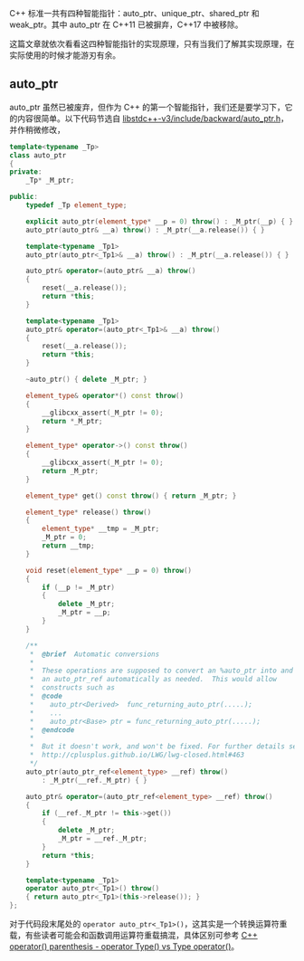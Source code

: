 C++ 标准一共有四种智能指针：auto_ptr、unique_ptr、shared_ptr 和 weak_ptr。其中 auto_ptr 在 C++11 已被摒弃，C++17 中被移除。

这篇文章就依次看看这四种智能指针的实现原理，只有当我们了解其实现原理，在实际使用的时候才能游刃有余。

## auto_ptr

auto_ptr 虽然已被废弃，但作为 C++ 的第一个智能指针，我们还是要学习下，它的内容很简单。以下代码节选自 [libstdc++-v3/include/backward/auto_ptr.h](https://code.woboq.org/gcc/libstdc++-v3/include/backward/auto_ptr.h.html)，并作稍微修改，

```c++
template<typename _Tp>
class auto_ptr
{
private:
    _Tp* _M_ptr;

public:
    typedef _Tp element_type;

    explicit auto_ptr(element_type* __p = 0) throw() : _M_ptr(__p) { }
    auto_ptr(auto_ptr& __a) throw() : _M_ptr(__a.release()) { }

    template<typename _Tp1>
    auto_ptr(auto_ptr<_Tp1>& __a) throw() : _M_ptr(__a.release()) { }

    auto_ptr& operator=(auto_ptr& __a) throw()
    {
        reset(__a.release());
        return *this;
    }

    template<typename _Tp1>
    auto_ptr& operator=(auto_ptr<_Tp1>& __a) throw()
    {
        reset(__a.release());
        return *this;
    }

    ~auto_ptr() { delete _M_ptr; }

    element_type& operator*() const throw()
    {
        __glibcxx_assert(_M_ptr != 0);
        return *_M_ptr;
    }

    element_type* operator->() const throw()
    {
        __glibcxx_assert(_M_ptr != 0);
        return _M_ptr;
    }

    element_type* get() const throw() { return _M_ptr; }

    element_type* release() throw()
    {
        element_type* __tmp = _M_ptr;
        _M_ptr = 0;
        return __tmp;
    }

    void reset(element_type* __p = 0) throw()
    {
        if (__p != _M_ptr)
        {
            delete _M_ptr;
            _M_ptr = __p;
        }
    }

    /**
     *  @brief  Automatic conversions
     *
     *  These operations are supposed to convert an %auto_ptr into and from
     *  an auto_ptr_ref automatically as needed.  This would allow
     *  constructs such as
     *  @code
     *    auto_ptr<Derived>  func_returning_auto_ptr(.....);
     *    ...
     *    auto_ptr<Base> ptr = func_returning_auto_ptr(.....);
     *  @endcode
     *
     *  But it doesn't work, and won't be fixed. For further details see
     *  http://cplusplus.github.io/LWG/lwg-closed.html#463
     */
    auto_ptr(auto_ptr_ref<element_type> __ref) throw()
        : _M_ptr(__ref._M_ptr) { }

    auto_ptr& operator=(auto_ptr_ref<element_type> __ref) throw()
    {
        if (__ref._M_ptr != this->get())
        {
            delete _M_ptr;
            _M_ptr = __ref._M_ptr;
        }
        return *this;
    }

    template<typename _Tp1>
    operator auto_ptr<_Tp1>() throw()
    { return auto_ptr<_Tp1>(this->release()); }
};
```

对于代码段末尾处的 `operator auto_ptr<_Tp1>()`，这其实是一个转换运算符重载，有些读者可能会和函数调用运算符重载搞混，具体区别可参考 [C++ operator() parenthesis - operator Type() vs Type operator()](https://stackoverflow.com/questions/44247797/c-operator-parenthesis-operator-type-vs-type-operator)。
